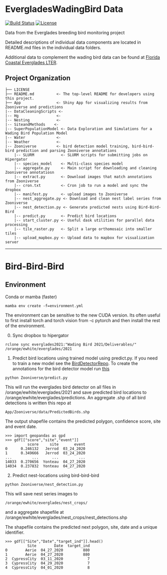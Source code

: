# EvergladesWadingBird Data
<!-- badges: start -->
[![Build Status](https://github.com/weecology/EvergladesWadingBird/workflows/CI/badge.svg)](https://github.com/weecology/EvergladesWadingBird/actions)
[![License](http://i.creativecommons.org/p/zero/1.0/88x31.png)](https://raw.githubusercontent.com/weecology/PortalData/main/LICENSE)
<!-- badges: end -->

Data from the Everglades breeding bird monitoring project

Detailed descriptions of individual data components are located in README.md files in the individual data folders.

Additional data to complement the wading bird data can be found at [Florida Coastal Everglades LTER](http://fcelter.fiu.edu/).


Project Organization
------------

    ├── LICENSE
    ├── README.md          <- The top-level README for developers using this project.
    ├── App                <- Shiny App for visualizing results from Zooniverse and predictions 
    |-- DataCleaningScripts <- 
    |-- Hg                 <-
    |-- Nesting            <-
    |-- SiteandMethods    <-
    |-- SuperPopulationModel <- Data Exploration and Simulations for a Wading Bird Population Model
    |-- Water              <-
    |-- Weather            <-
    |-- Zooniverse         <- bird detection model training, bird-bird-bird prediction and parsing Zooniverse annotations
        |-- SLURM            <- SLURM scripts for submitting jobs on Hipergator
        |-- species_model    <- Multi-class species model
        |-- aggregate.py     <- Main script for downloading and cleaning Zooniverse annotatiosn
        |-- extract.py       <- Download images that match annotations from Zooniverse
        |-- cron.txt         <- Cron job to run a model and sync the dropbox
        |-- manifest.py      <- upload images to Zooniverse
        |-- nest_aggregate.py <- Download and clean nest label series from Zooniverse
        |-- nest_detection.py <- Generate predicted nests using Bird-Bird-Bird
        |-- predict.py       <- Predict bird locations
        |-- start_cluster.py <- Useful dask utilities for parallel data processing
        |-- tile_raster.py   <- Split a large orthomosaic into smaller tiles
        |-- upload_mapbox.py <- Upload data to mapbox for visualization server
--------

# Bird-Bird-Bird

## Environment

Conda or mamba (faster)
```
mamba env create -f=environment.yml
```
The environment can be sensitive to the new CUDA version. Its often useful to first install torch and torch vision from -c pytorch and then install the rest of the environment. 

0. Sync dropbox to hipergator

```
rclone sync everglades2021:"Wading Bird 2021/Deliverables/" /orange/ewhite/everglades/2021
```

1. Predict bird locations using trained model using predict.py. If you need to train a new model see the [BirdDetectorRepo](https://github.com/weecology/BirdDetector/blob/main/everglades.py). To create the annotations for the bird detector model run [this](https://github.com/weecology/EvergladesWadingBird/blob/main/Zooniverse/create_bird_detector_annotations.py)

```
python Zooniverse/predict.py
```
This will run the everglades bird detector on all files in /orange/ewhite/everglades/2021 and save predicted bird locations to /orange/ewhite/everglades/predictions. An aggregate .shp of all bird detections is written this repo at

```
App/Zooniverse/data/PredictedBirds.shp
```
The output shapefile contains the predicted polygon, confidence score, site and event date.
```
>>> import geopandas as gpd
>>> gdf[["score","site","event"]]
          score     site       event
0      0.246132   Jerrod  03_24_2020
1      0.349666   Jerrod  03_24_2020
...         ...      ...         ...
14033  0.270656  Yonteau  04_27_2020
14034  0.237832  Yonteau  04_27_2020
```

2. Predict nest-locations using bird-bird-bird 

```
python Zooniverse/nest_detection.py
```

This will save nest series images to 

```
/orange/ewhite/everglades/nest_crops/
```
and a aggregate shapefile at /orange/ewhite/everglades/nest_crops/nest_detections.shp

The shapefile contains the predicted next polygon, site, date and a unique identifier.
```
>>> gdf[["Site","Date","target_ind"]].head()
          Site        Date  target_ind
0        Aerie  04_27_2020         880
1        Aerie  04_27_2020         880
2  CypressCity  03_11_2020           7
3  CypressCity  04_29_2020           7
4  CypressCity  04_01_2020           8
```
